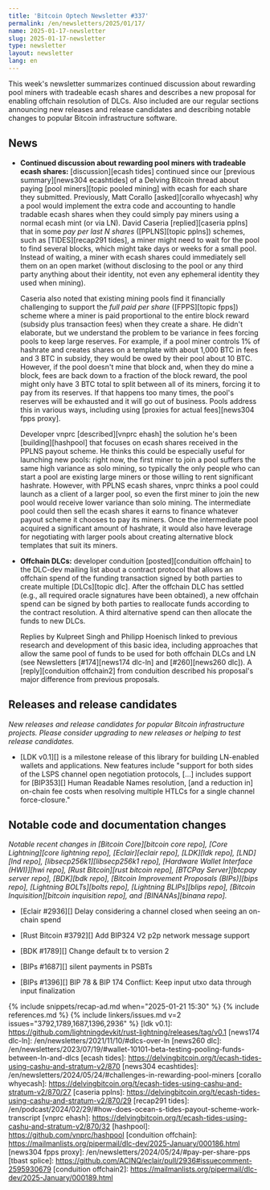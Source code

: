 ```yaml
---
title: 'Bitcoin Optech Newsletter #337'
permalink: /en/newsletters/2025/01/17/
name: 2025-01-17-newsletter
slug: 2025-01-17-newsletter
type: newsletter
layout: newsletter
lang: en
---
```

This week's newsletter summarizes continued discussion about rewarding
pool miners with tradeable ecash shares and describes a new proposal for
enabling offchain resolution of DLCs.  Also included are our regular
sections announcing new releases and release candidates and describing
notable changes to popular Bitcoin infrastructure software.

## News

- **Continued discussion about rewarding pool miners with tradeable ecash shares:**
  [discussion][ecash tides] continued since our [previous
  summary][news304 ecashtides] of a Delving Bitcoin thread about paying
  [pool miners][topic pooled mining] with ecash for each share they
  submitted.  Previously, Matt Corallo [asked][corallo whyecash] why a
  pool would implement the extra code and accounting to handle tradable ecash
  shares when they could simply pay miners using a normal ecash mint (or
  via LN).  David Caseria [replied][caseria pplns] that in some _pay per
  last N shares_ ([PPLNS][topic pplns]) schemes, such as
  [TIDES][recap291 tides], a miner might need to wait for the pool to
  find several blocks, which might take days or weeks for a small pool.
  Instead of waiting, a miner with ecash shares could immediately sell
  them on an open market (without disclosing to the pool or any third
  party anything about their identity, not even any ephemeral identity
  they used when mining).

  Caseria also noted that existing mining pools find it financially
  challenging to support the _full paid per share_ ([FPPS][topic fpps])
  scheme where a miner is paid proportional to the entire block reward
  (subsidy plus transaction fees) when they create a share.  He didn't
  elaborate, but we understand the problem to be variance in fees
  forcing pools to keep large reserves.  For example, if a pool miner
  controls 1% of hashrate and creates shares on a template with about
  1,000 BTC in fees and 3 BTC in subsidy, they would be owed by their
  pool about 10 BTC.  However, if the pool doesn't mine that block and,
  when they do mine a block, fees are back down to a fraction of the
  block reward, the pool might only have 3 BTC total to split between
  all of its miners, forcing it to pay from its reserves.  If that
  happens too many times, the pool's reserves will be exhausted and it
  will go out of business.  Pools address this in various ways,
  including using [proxies for actual fees][news304 fpps proxy].

  Developer vnprc [described][vnprc ehash] the solution he's been
  [building][hashpool] that focuses on ecash shares received in the
  PPLNS payout scheme.  He thinks this could be especially useful for
  launching new pools: right now, the first miner to join a pool suffers
  the same high variance as solo mining, so typically the only people
  who can start a pool are existing large miners or those willing to
  rent significant hashrate.  However, with PPLNS ecash shares, vnprc
  thinks a pool could launch as a client of a larger pool, so even the
  first miner to join the new pool would receive lower variance than
  solo mining.  The intermediate pool could then sell the ecash shares
  it earns to finance whatever payout scheme it chooses to pay
  its miners.  Once the intermediate pool acquired a
  significant amount of hashrate, it would also have leverage for
  negotiating with larger pools about creating alternative block
  templates that suit its miners.

- **Offchain DLCs:** developer conduition [posted][conduition offchain]
  to the DLC-dev mailing list about a contract protocol that allows an
  offchain spend of the funding transaction signed by both parties to
  create multiple [DLCs][topic dlc].  After the offchain DLC has settled
  (e.g., all required oracle signatures have been obtained), a new
  offchain spend can be signed by both parties to reallocate funds
  according to the contract resolution.  A third alternative spend can
  then allocate the funds to new DLCs.

  Replies by Kulpreet Singh and Philipp Hoenisch linked to previous
  research and development of this basic idea, including approaches that
  allow the same pool of funds to be used for both offchain DLCs and
  LN (see Newsletters [#174][news174 dlc-ln] and [#260][news260 dlc]).
  A [reply][conduition offchain2] from conduition described his
  proposal's major difference from previous proposals.

## Releases and release candidates

_New releases and release candidates for popular Bitcoin infrastructure
projects.  Please consider upgrading to new releases or helping to test
release candidates._

- [LDK v0.1][] is a milestone release of this library for building
  LN-enabled wallets and applications.  New features include "support
  for both sides of the LSPS channel open negotiation protocols, [...]
  includes support for [BIP353][] Human Readable Names resolution, [and
  a reduction in] on-chain fee costs when resolving multiple HTLCs for a
  single channel force-closure."

## Notable code and documentation changes

_Notable recent changes in [Bitcoin Core][bitcoin core repo], [Core
Lightning][core lightning repo], [Eclair][eclair repo], [LDK][ldk repo],
[LND][lnd repo], [libsecp256k1][libsecp256k1 repo], [Hardware Wallet
Interface (HWI)][hwi repo], [Rust Bitcoin][rust bitcoin repo], [BTCPay
Server][btcpay server repo], [BDK][bdk repo], [Bitcoin Improvement
Proposals (BIPs)][bips repo], [Lightning BOLTs][bolts repo],
[Lightning BLIPs][blips repo], [Bitcoin Inquisition][bitcoin inquisition
repo], and [BINANAs][binana repo]._

- [Eclair #2936][] Delay considering a channel closed when seeing an on-chain spend

- [Rust Bitcoin #3792][] Add BIP324 V2 p2p network message support

- [BDK #1789][] Change default tx to version 2

- [BIPs #1687][] silent payments in PSBTs

- [BIPs #1396][] BIP 78 & BIP 174 Conflict: Keep input utxo data through input finalization

{% include snippets/recap-ad.md when="2025-01-21 15:30" %}
{% include references.md %}
{% include linkers/issues.md v=2 issues="3792,1789,1687,1396,2936" %}
[ldk v0.1]: https://github.com/lightningdevkit/rust-lightning/releases/tag/v0.1
[news174 dlc-ln]: /en/newsletters/2021/11/10/#dlcs-over-ln
[news260 dlc]: /en/newsletters/2023/07/19/#wallet-10101-beta-testing-pooling-funds-between-ln-and-dlcs
[ecash tides]: https://delvingbitcoin.org/t/ecash-tides-using-cashu-and-stratum-v2/870
[news304 ecashtides]: /en/newsletters/2024/05/24/#challenges-in-rewarding-pool-miners
[corallo whyecash]: https://delvingbitcoin.org/t/ecash-tides-using-cashu-and-stratum-v2/870/27
[caseria pplns]: https://delvingbitcoin.org/t/ecash-tides-using-cashu-and-stratum-v2/870/29
[recap291 tides]: /en/podcast/2024/02/29/#how-does-ocean-s-tides-payout-scheme-work-transcript
[vnprc ehash]: https://delvingbitcoin.org/t/ecash-tides-using-cashu-and-stratum-v2/870/32
[hashpool]: https://github.com/vnprc/hashpool
[conduition offchain]: https://mailmanlists.org/pipermail/dlc-dev/2025-January/000186.html
[news304 fpps proxy]: /en/newsletters/2024/05/24/#pay-per-share-pps
[tbast splice]: https://github.com/ACINQ/eclair/pull/2936#issuecomment-2595930679
[conduition offchain2]: https://mailmanlists.org/pipermail/dlc-dev/2025-January/000189.html
